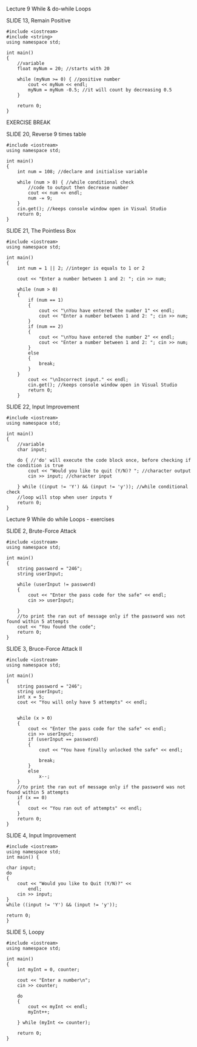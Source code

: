 Lecture 9 While & do-while Loops

SLIDE 13, Remain Positive

    #include <iostream>
    #include <string>
    using namespace std;

    int main()
    {
        //variable
        float myNum = 20; //starts with 20

        while (myNum >= 0) { //positive number
            cout << myNum << endl; 
            myNum = myNum -0.5; //it will count by decreasing 0.5
        }

        return 0;
    }

EXERCISE BREAK
    
SLIDE 20, Reverse 9 times table

    #include <iostream>
    using namespace std;

    int main()
    {
        int num = 108; //declare and initialise variable

        while (num > 0) { //while conditional check
            //code to output then decrease number
            cout << num << endl;
            num -= 9;
        }
        cin.get(); //keeps console window open in Visual Studio
        return 0;
    }

SLIDE 21, The Pointless Box
   
    #include <iostream>
    using namespace std;

    int main()
    {
        int num = 1 || 2; //integer is equals to 1 or 2

        cout << "Enter a number between 1 and 2: "; cin >> num;

        while (num > 0)
        {
            if (num == 1)
            {
                cout << "\nYou have entered the number 1" << endl;
                cout << "Enter a number between 1 and 2: "; cin >> num;
            }
            if (num == 2)
            {
                cout << "\nYou have entered the number 2" << endl;
                cout << "Enter a number between 1 and 2: "; cin >> num;
            }
            else
            {
                break;
            }
        }
            cout << "\nIncorrect input." << endl;
            cin.get(); //keeps console window open in Visual Studio
            return 0;
        }

SLIDE 22, Input Improvement

    #include <iostream>
    using namespace std;

    int main()
    {
        //variable
        char input;

        do { //'do' will execute the code block once, before checking if the condition is true
            cout << "Would you like to quit (Y/N)? "; //character output
            cin >> input; //character input

        } while ((input != 'Y') && (input != 'y')); //while conditional check
        //loop will stop when user inputs Y
        return 0;
    }

Lecture 9 While do while Loops - exercises
    
SLIDE 2, Brute-Force Attack
    
    #include <iostream>
    using namespace std;

    int main()
    {
        string password = "246";
        string userInput;

        while (userInput != password)
        {
            cout << "Enter the pass code for the safe" << endl;
            cin >> userInput;

        }
        //to print the ran out of message only if the password was not found within 5 attempts
        cout << "You found the code";
        return 0;
    }
    
SLIDE 3, Bruce-Force Attack II
    
    #include <iostream>
    using namespace std;

    int main()
    {
        string password = "246";
        string userInput;
        int x = 5;
        cout << "You will only have 5 attempts" << endl;


        while (x > 0)
        {
            cout << "Enter the pass code for the safe" << endl;
            cin >> userInput;
            if (userInput == password)
            {
                cout << "You have finally unlocked the safe" << endl;

                break;
            }
            else
                x--;
        }
        //to print the ran out of message only if the password was not found within 5 attempts
        if (x == 0)
        {
            cout << "You ran out of attempts" << endl;
        }
        return 0;
    }

SLIDE 4, Input Improvement
    
    #include <iostream>
    using namespace std;
    int main() {

    char input; 
    do
    {
        cout << "Would you like to Quit (Y/N)?" <<
            endl;
        cin >> input;
    } 
    while ((input != 'Y') && (input != 'y'));

    return 0;
    }
    
SLIDE 5, Loopy
    
    #include <iostream>  
    using namespace std;

    int main()
    {
        int myInt = 0, counter;

        cout << "Enter a number\n";
        cin >> counter;

        do
        {
            cout << myInt << endl;
            myInt++;

        } while (myInt <= counter);

        return 0;
    }

    
    
